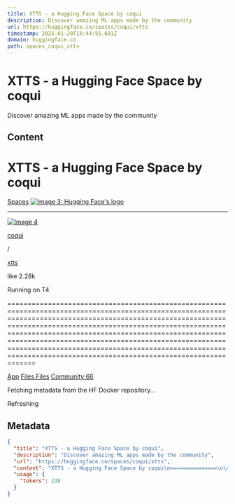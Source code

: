```yaml
---
title: XTTS - a Hugging Face Space by coqui
description: Discover amazing ML apps made by the community
url: https://huggingface.co/spaces/coqui/xtts
timestamp: 2025-01-20T15:44:55.691Z
domain: huggingface.co
path: spaces_coqui_xtts
---
```


# XTTS - a Hugging Face Space by coqui


Discover amazing ML apps made by the community


## Content

XTTS - a Hugging Face Space by coqui
===============

[Spaces](https://huggingface.co/spaces) [![Image 3: Hugging Face's logo](https://huggingface.co/front/assets/huggingface_logo-noborder.svg)](https://huggingface.co/) 

* * *

[![Image 4](https://cdn-avatars.huggingface.co/v1/production/uploads/1648459271425-61dbf25b99eac69222659467.png)](https://huggingface.co/coqui)

[coqui](https://huggingface.co/coqui)

/

[xtts](https://huggingface.co/spaces/coqui/xtts)

like 2.28k

Running on T4


=======================================================================================================================================================================================================================================================================================================================================================================================================================================================

[App](https://huggingface.co/spaces/coqui/xtts) [Files Files](https://huggingface.co/spaces/coqui/xtts/tree/main) [Community 66](https://huggingface.co/spaces/coqui/xtts/discussions)

Fetching metadata from the HF Docker repository...

Refreshing

## Metadata

```json
{
  "title": "XTTS - a Hugging Face Space by coqui",
  "description": "Discover amazing ML apps made by the community",
  "url": "https://huggingface.co/spaces/coqui/xtts",
  "content": "XTTS - a Hugging Face Space by coqui\n===============\n\n[Spaces](https://huggingface.co/spaces) [![Image 3: Hugging Face's logo](https://huggingface.co/front/assets/huggingface_logo-noborder.svg)](https://huggingface.co/) \n\n* * *\n\n[![Image 4](https://cdn-avatars.huggingface.co/v1/production/uploads/1648459271425-61dbf25b99eac69222659467.png)](https://huggingface.co/coqui)\n\n[coqui](https://huggingface.co/coqui)\n\n/\n\n[xtts](https://huggingface.co/spaces/coqui/xtts)\n\nlike 2.28k\n\nRunning on T4\n\n\n=======================================================================================================================================================================================================================================================================================================================================================================================================================================================\n\n[App](https://huggingface.co/spaces/coqui/xtts) [Files Files](https://huggingface.co/spaces/coqui/xtts/tree/main) [Community 66](https://huggingface.co/spaces/coqui/xtts/discussions)\n\nFetching metadata from the HF Docker repository...\n\nRefreshing",
  "usage": {
    "tokens": 238
  }
}
```
